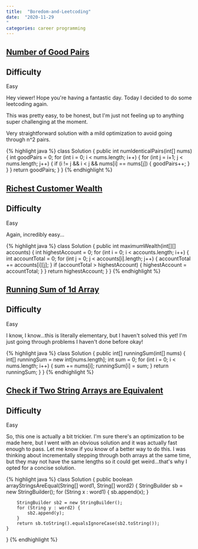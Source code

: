 ```yaml
---
title:  "Boredom-and-Leetcoding"
date:  "2020-11-29
"
categories: career programming
---
```

## [Number of Good Pairs](https://leetcode.com/problems/number-of-good-pairs)

## Difficulty
Easy

Hey viewer!  Hope you're having a fantastic day.  Today I decided to do some leetcoding again.

This was pretty easy, to be honest, but I'm just not feeling up to anything super challenging at the moment.

Very straightforward solution with a mild optimization to avoid going through n^2 pairs.

{% highlight java %}
class Solution {
    public int numIdenticalPairs(int[] nums) {
        int goodPairs = 0;
        for (int i = 0; i < nums.length; i++) {
            for (int j = i+1; j < nums.length; j++) {
                if (i != j && i < j && nums[i] == nums[j]) {
                    goodPairs++;
                }
            }
        }
        return goodPairs;
    }
}
{% endhighlight %}

## [Richest Customer Wealth](https://leetcode.com/problems/richest-customer-wealth/)

## Difficulty
Easy

Again, incredibly easy...

{% highlight java %}
class Solution {
    public int maximumWealth(int[][] accounts) {
        int highestAccount = 0;
        for (int i = 0; i < accounts.length; i++) {
            int accountTotal = 0;
            for (int j = 0; j < accounts[i].length; j++) {
                accountTotal += accounts[i][j];
            }
            if (accountTotal > highestAccount) {
                highestAccount = accountTotal;
            }
        }
        return highestAccount;
    }
}
{% endhighlight %}

## [Running Sum of 1d Array](https://leetcode.com/problems/running-sum-of-1d-array/)

## Difficulty
Easy

I know, I know...this is literally elementary, but I haven't solved this yet!  I'm just going through problems I haven't done before okay!

{% highlight java %}
class Solution {
    public int[] runningSum(int[] nums) {
        int[] runningSum = new int[nums.length];
        int sum = 0;
        for (int i = 0; i < nums.length; i++) {
            sum += nums[i];
            runningSum[i] = sum;
        }
        return runningSum;
    }
}
{% endhighlight %}

## [Check if Two String Arrays are Equivalent](https://leetcode.com/problems/check-if-two-string-arrays-are-equivalent)

## Difficulty
Easy

So, this one is actually a bit trickier. I'm sure there's an optimization to be made here, but I went with an obvious solution and it was actually fast enough to pass.  Let me know if you know of a better way to do this.  I was thinking about incrementally stepping through both arrays at the same time, but they may not have the same lengths so it could get weird...that's why I opted for a concise solution.

{% highlight java %}
class Solution {
    public boolean arrayStringsAreEqual(String[] word1, String[] word2) {
        StringBuilder sb = new StringBuilder();
        for (String x : word1) {
            sb.append(x);
        }
        
        StringBuilder sb2 = new StringBuilder();
        for (String y : word2) {
            sb2.append(y);
        }
        return sb.toString().equalsIgnoreCase(sb2.toString());
    }
}
{% endhighlight %}
